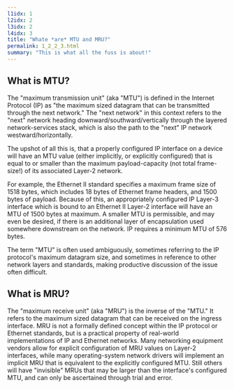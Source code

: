 ```yaml
---
l1idx: 1
l2idx: 2
l3idx: 2
l4idx: 3
title: "Whate *are* MTU and MRU?"
permalink: 1_2_2_3.html
summary: "This is what all the fuss is about!"
---
```

## What is MTU?
The "maximum transmission unit" (aka "MTU") is defined in the Internet Protocol (IP) as "the maximum sized datagram that can be transmitted through the next network."  The "next network" in this context refers to the "next" network heading downward/southward/vertically through the layered network-services stack, which is also the path to the "next" IP network westward/horizontally.  

The upshot of all this is, that a properly configured IP interface on a device will have an MTU value (either implicitly, or explicitly configured) that is equal to or smaller than the maximum payload-capacity (not total frame-size!) of its associated Layer-2 network.

For example, the Ethernet II standard specifies a maximum frame size of 1518 bytes, which includes 18 bytes of Ethernet frame headers, and 1500 bytes of payload.  Because of this, an appropriately configured IP Layer-3 interface which is bound to an Ethernet II Layer-2 interface will have an MTU of 1500 bytes at maximum.  A smaller MTU is permissible, and may even be desired, if there is an additional layer of encapsulation used somewhere downstream on the network.  IP requires a minimum MTU of 576 bytes.

The term "MTU" is often used ambiguously, sometimes referring to the IP protocol's maximum datagram size, and sometimes in reference to other network layers and standards, making productive discussion of the issue often difficult.

## What is MRU?
The "maximum receive unit" (aka "MRU") is the inverse of the "MTU."  It refers to the maximum sized datagram that can be received on the ingress interface.  MRU is not a formally defined concept within the IP protocol or Ethernet standards, but is a practical property of real-world implementations of IP and Ethernet networks.   Many networking equipment vendors allow for explicit configuration of MRU values on Layer-2 interfaces, while many operating-system network drivers will implement an implicit MRU that is equivalent to the explicitly configured MTU.  Still others will have "invisible" MRUs that may be larger than the interface's configured MTU, and can only be ascertained through trial and error.  

